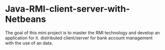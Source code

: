 # Java-RMI-client-server-with-Netbeans
The goal of this mini project is to master the RMI technology and develop an application for it. distributed client/server for bank account management with the use of an data.
